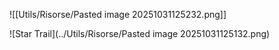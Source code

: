![[Utils/Risorse/Pasted image 20251031125232.png]]

![Star Trail](../Utils/Risorse/Pasted image 20251031125132.png)